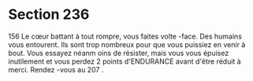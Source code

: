 # Section 236

156
Le cœur battant à tout rompre, vous faites volte -face. Des
humains vous entourent. Ils sont trop nombreux pour que vous
puissiez en venir à bout. Vous essayez néanm oins de résister,
mais vous vous épuisez inutilement et vous perdez  2 points
d'ENDURANCE  avant d'être réduit à merci. Rendez -vous au
207 .
